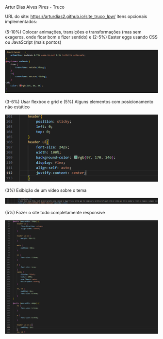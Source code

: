 Artur Dias Alves Pires - Truco

URL do site: https://arturdias2.github.io/site_truco_lpw/
Itens opcionais implementados:<br><br>
      (5-10%) Colocar animações, transições e transformações (mas sem exageros, onde ficar bom e fizer sentido) e (2-5%) Easter eggs usando CSS ou JavaScript (mais pontos)<br><br>
    ![animação nas palavras truco, ao passar o mouse por cima](prints_itensopcionais/animacao.png)<br><br>
      (3-6%) Usar flexbox e grid e (5%) Alguns elementos com posicionamento não estático<br><br>
    ![uso do flexblox](prints_itensopcionais/flexbox.png)<br><br>
     (3%) Exibição de um vídeo sobre o tema<br><br>
    ![video utilizado](prints_itensopcionais/video.png)<br><br>
     (5%) Fazer o site todo completamente responsive<br><br>
    ![Site responsivo](prints_itensopcionais/responsivo.png)<br><br>
